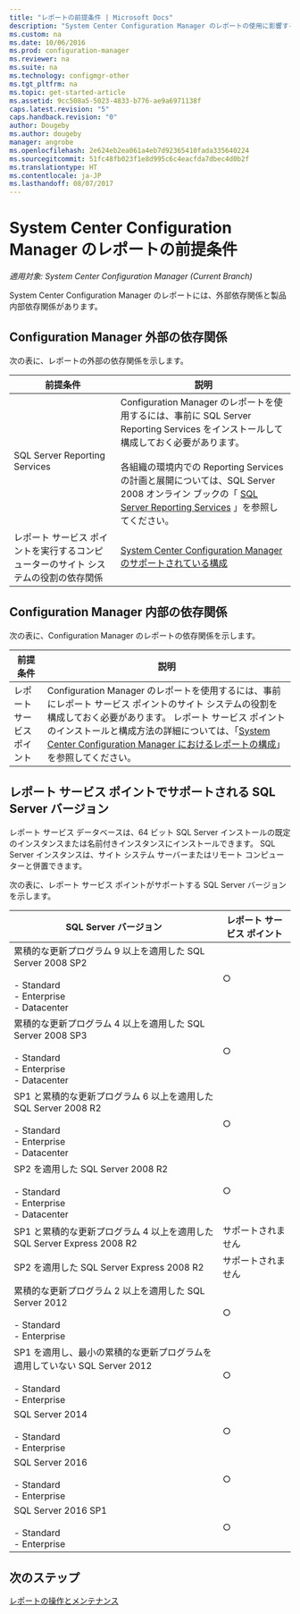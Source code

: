 ```yaml
---
title: "レポートの前提条件 | Microsoft Docs"
description: "System Center Configuration Manager のレポートの使用に影響するさまざまな依存関係について理解します。"
ms.custom: na
ms.date: 10/06/2016
ms.prod: configuration-manager
ms.reviewer: na
ms.suite: na
ms.technology: configmgr-other
ms.tgt_pltfrm: na
ms.topic: get-started-article
ms.assetid: 9cc508a5-5023-4833-b776-ae9a6971138f
caps.latest.revision: "5"
caps.handback.revision: "0"
author: Dougeby
ms.author: dougeby
manager: angrobe
ms.openlocfilehash: 2e624eb2ea061a4eb7d92365410fada335640224
ms.sourcegitcommit: 51fc48fb023f1e8d995c6c4eacfda7dbec4d0b2f
ms.translationtype: HT
ms.contentlocale: ja-JP
ms.lasthandoff: 08/07/2017
---
```

# <a name="prerequisites-for-reporting-in-system-center-configuration-manager"></a>System Center Configuration Manager のレポートの前提条件

*適用対象: System Center Configuration Manager (Current Branch)*

System Center Configuration Manager のレポートには、外部依存関係と製品内部依存関係があります。  

## <a name="dependencies-external-to-configuration-manager"></a>Configuration Manager 外部の依存関係  
 次の表に、レポートの外部の依存関係を示します。  

|前提条件|説明|  
|------------------|----------------------|  
|SQL Server Reporting Services|Configuration Manager のレポートを使用するには、事前に SQL Server Reporting Services をインストールして構成しておく必要があります。<br /><br /> 各組織の環境内での Reporting Services の計画と展開については、SQL Server 2008 オンライン ブックの「 [SQL Server Reporting Services](http://go.microsoft.com/fwlink/p/?LinkId=212032) 」を参照してください。|  
|レポート サービス ポイントを実行するコンピューターのサイト システムの役割の依存関係|[System Center Configuration Manager のサポートされている構成](../../../core/plan-design/configs/supported-configurations.md)|  

## <a name="dependencies-internal-to-configuration-manager"></a>Configuration Manager 内部の依存関係  
 次の表に、Configuration Manager のレポートの依存関係を示します。  

|前提条件|説明|  
|------------------|----------------------|  
|レポート サービス ポイント|Configuration Manager のレポートを使用するには、事前にレポート サービス ポイントのサイト システムの役割を構成しておく必要があります。 レポート サービス ポイントのインストールと構成方法の詳細については、「[System Center Configuration Manager におけるレポートの構成](../../../core/servers/manage/configuring-reporting.md)」を参照してください。|  

## <a name="supported-sql-server-versions-for-the-reporting-services-point"></a>レポート サービス ポイントでサポートされる SQL Server バージョン  
 レポート サービス データベースは、64 ビット SQL Server インストールの既定のインスタンスまたは名前付きインスタンスにインストールできます。 SQL Server インスタンスは、サイト システム サーバーまたはリモート コンピューターと併置できます。  

 次の表に、レポート サービス ポイントがサポートする SQL Server バージョンを示します。  

|SQL Server バージョン|レポート サービス ポイント|  
|------------------------|------------------------------|  
|累積的な更新プログラム 9 以上を適用した SQL Server 2008 SP2<br /><br /> -   Standard<br />-   Enterprise<br />-   Datacenter|○|  
|累積的な更新プログラム 4 以上を適用した SQL Server 2008 SP3<br /><br /> -   Standard<br />-   Enterprise<br />-   Datacenter|○|  
|SP1 と累積的な更新プログラム 6 以上を適用した SQL Server 2008 R2<br /><br /> -   Standard<br />-   Enterprise<br />-   Datacenter|○|  
|SP2 を適用した SQL Server 2008 R2<br /><br /> -   Standard<br />-   Enterprise<br />-   Datacenter|○|  
|SP1 と累積的な更新プログラム 4 以上を適用した SQL Server Express 2008 R2|サポートされません|  
|SP2 を適用した SQL Server Express 2008 R2|サポートされません|  
|累積的な更新プログラム 2 以上を適用した SQL Server 2012<br /><br /> -   Standard<br />-   Enterprise|○|  
|SP1 を適用し、最小の累積的な更新プログラムを適用していない SQL Server 2012<br /><br /> -   Standard<br />-   Enterprise|○|  
|SQL Server 2014<br /><br /> -   Standard<br />-   Enterprise|○|
|SQL Server 2016<br /><br /> -   Standard<br />-   Enterprise|○|
|SQL Server 2016 SP1<br /><br /> -   Standard<br />-   Enterprise|○|
## <a name="next-steps"></a>次のステップ
[レポートの操作とメンテナンス](operations-and-maintenance-for-reporting.md)
